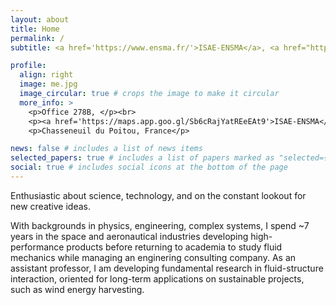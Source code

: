 ```yaml
---
layout: about
title: Home
permalink: /
subtitle: <a href='https://www.ensma.fr/'>ISAE-ENSMA</a>, <a href="https://pprime.fr/">Institut P'</a>

profile:
  align: right
  image: me.jpg
  image_circular: true # crops the image to make it circular
  more_info: >
    <p>Office 278B, </p><br>
    <p><a href='https://maps.app.goo.gl/Sb6cRajYatREeEAt9'>ISAE-ENSMA</a></p>
    <p>Chasseneuil du Poitou, France</p>

news: false # includes a list of news items
selected_papers: true # includes a list of papers marked as "selected={true}"
social: true # includes social icons at the bottom of the page
---
```


Enthusiastic about science, technology, and on the constant lookout for new creative ideas.

With backgrounds in physics, engineering, complex systems, I spend ~7 years in the space and aeronautical industries developing high-performance products before returning to academia to study fluid mechanics while managing an enginering consulting company. As an assistant professor, I am developing fundamental research in fluid-structure interaction, oriented for long-term applications on  sustainable projects, such as wind energy harvesting. 
